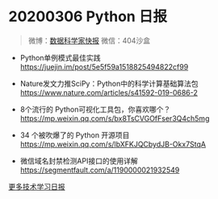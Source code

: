 # 20200306 Python 日报
> 微博：[数据科学家快报](https://www.weibo.com/wukehao)
> 微信：404沙盒

- Python单例模式最佳实践 https://juejin.im/post/5e5f59a1518825494822cf99

- Nature发文力推SciPy：Python中的科学计算基础算法包 https://www.nature.com/articles/s41592-019-0686-2

- 8个流行的 Python可视化工具包，你喜欢哪个？ https://mp.weixin.qq.com/s/bx8TsCVGOfFser3Q4ch5mg

- 34 个被吹爆了的 Python 开源项目 https://mp.weixin.qq.com/s/lbXFKJQCbydJB-Okx7StqA

- 微信域名封禁检测API接口的使用详解 https://segmentfault.com/a/1190000021932549

[更多技术学习日报](https://github.com/KehaoWu/dailypython)